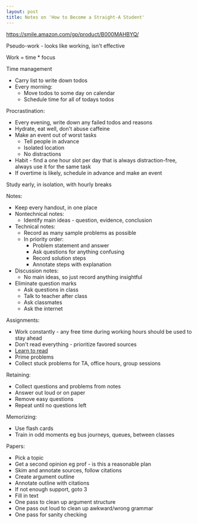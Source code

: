 ```yaml
---
layout: post
title: Notes on 'How to Become a Straight-A Student'
---
```


<https://smile.amazon.com/gp/product/B000MAHBYQ/>

Pseudo-work - looks like working, isn't effective

Work = time * focus

Time management
  * Carry list to write down todos
  * Every morning:
    * Move todos to some day on calendar
    * Schedule time for all of todays todos
  
Procrastination:
  * Every evening, write down any failed todos and reasons
  * Hydrate, eat well, don't abuse caffeine
  * Make an event out of worst tasks
    * Tell people in advance
    * Isolated location
    * No distractions
  * Habit - find a one hour slot per day that is always distraction-free, always use it for the same task
  * If overtime is likely, schedule in advance and make an event
  
Study early, in isolation, with hourly breaks

Notes:
  * Keep every handout, in one place
  * Nontechnical notes:
    * Identify main ideas - question, evidence, conclusion
  * Technical notes:
    * Record as many sample problems as possible
    * In priority order:
      * Problem statement and answer
      * Ask questions for anything confusing
      * Record solution steps
      * Annotate steps with explanation
  * Discussion notes:
    * No main ideas, so just record anything insightful
  * Eliminate question marks
    * Ask questions in class
    * Talk to teacher after class
    * Ask classmates
    * Ask the internet

Assignments:
  * Work constantly - any free time during working hours should be used to stay ahead
  * Don't read everything - prioritize favored sources
  * [Learn to read](http://scattered-thoughts.net/blog/2016/08/15/notes-on-how-to-read-a-book/)
  * Prime problems
  * Collect stuck problems for TA, office hours, group sessions

Retaining:
  * Collect questions and problems from notes
  * Answer out loud or on paper
  * Remove easy questions
  * Repeat until no questions left
  
Memorizing:
  * Use flash cards
  * Train in odd moments eg bus journeys, queues, between classes

Papers:
  * Pick a topic
  * Get a second opinion eg prof - is this a reasonable plan
  * Skim and annotate sources, follow citations
  * Create argument outline
  * Annotate outline with citations
  * If not enough support, goto 3
  * Fill in text
  * One pass to clean up argument structure
  * One pass out loud to clean up awkward/wrong grammar
  * One pass for sanity checking
